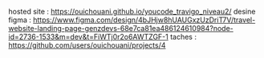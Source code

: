 hosted site : https://ouichouani.github.io/youcode_travigo_niveau2/
desine figma : https://www.figma.com/design/4bJHjw8hUAUGxzUzDriT7V/travel-website-landing-page-genzdevs-68e7ca81ea486124610984?node-id=2736-1533&m=dev&t=FiWTj0r2o6AWTZGF-1
taches : https://github.com/users/ouichouani/projects/4

